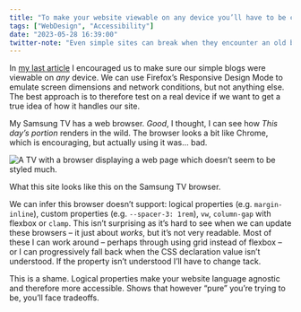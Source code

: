 ```yaml
---
title: "To make your website viewable on any device you’ll have to be conservative with your CSS"
tags: ["WebDesign", "Accessibility"]
date: "2023-05-28 16:39:00"
twitter-note: "Even simple sites can break when they encounter an old browser. Lots of devices let you surf the web, but what is the browser built on and when does it get updated?"
---
```



In [my last article](../../posts/what-blogs-should-be-viewable-on-any-device/) I encouraged us to make sure our simple blogs were viewable on _any_ device. We can use Firefox’s Responsive Design Mode to emulate screen dimensions and network conditions, but not anything else. The best approach is to therefore test on a real device if we want to get a true idea of how it handles our site.

My Samsung TV has a web browser. <i>Good</i>, I thought, I can see how <cite>This day’s portion</cite> renders in the wild. The browser looks a bit like Chrome, which is encouraging, but actually using it was… bad.

![A TV with a browser displaying a web page which doesn’t seem to be styled much.](https://thisdaysportion.com/images/samsung-browser.jpg "A TV with a browser displaying a web page which doesn’t seem to be styled much.")
<figcaption>What this site looks like this on the Samsung TV browser.</figcaption>

We can infer this browser doesn’t support: logical properties (e.g. `margin-inline`), custom properties (e.g. `--spacer-3: 1rem`), `vw`, `column-gap` with flexbox or `clamp`. This isn’t surprising as it’s hard to see when we can update these browsers – it just about _works_, but it’s not very readable. Most of these I can work around – perhaps through using grid instead of flexbox – or I can progressively fall back when the CSS declaration value isn’t understood. If the property isn’t understood I’ll have to change tack.

This is a shame. Logical properties make your website language agnostic and therefore more accessible. Shows that however “pure” you’re trying to be, you’ll face tradeoffs.

